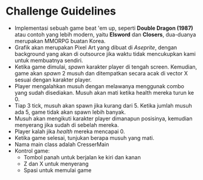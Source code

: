 # Challenge Guidelines

- Implementasi sebuah game beat 'em up, seperti **Double Dragon (1987)** atau contoh yang lebih modern, yaitu **Elsword** dan **Closers**, dua-duanya merupakan MMORPG buatan Korea.
- Grafik akan merupakan Pixel Art yang dibuat di *Aseprite*, dengan background yang akan di outsource jika waktu tidak mencukupkan kami untuk membuatnya sendiri.
- Ketika game dimulai, *spawn* karakter player di tengah screen. Kemudian, game akan *spawn* 2 musuh dan ditempatkan secara acak di vector X sesuai dengan karakter player.
- Player mengalahkan musuh dengan melawanya menggunak combo yang sudah disediakan. Musuh akan mati ketika health mereka turun ke 0.
- Tiap 3 tick, musuh akan spawn jika kurang dari 5. Ketika jumlah musuh ada 5, game tidak akan spawn lebih banyak.
- Musuh akan mengikuti karakter player dimanapun posisinya, kemudian menyerang jika sudah di sebelah mereka.
- Player kalah jika *health* mereka mencapai 0.
- Ketika game selesai, tunjukan berapa musuh yang mati.
- Nama main class adalah CresserMain
- Kontrol game:
  - Tombol panah untuk berjalan ke kiri dan kanan
  - Z dan X untuk menyerang
  - Spasi untuk memulai game
